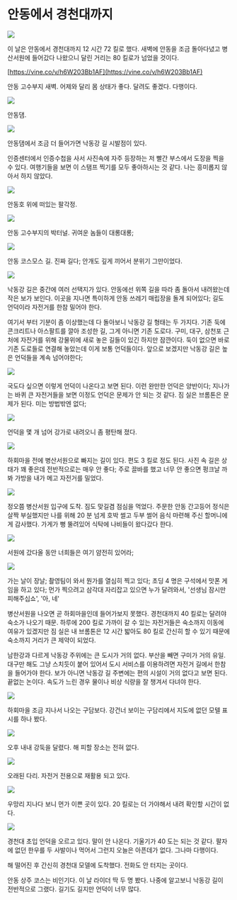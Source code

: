 # 안동에서 경천대까지

![](maps/map-06.jpg)

이 날은 안동에서 경천대까지 12 시간 72 킬로 했다.
새벽에 안동을 조금 돌아다녔고 병산서원에 들어갔다 나왔으니 달린 거리는 80 킬로가 넘었을 것이다.

[https://vine.co/v/h6W203Bb1AF](https://vine.co/v/h6W203Bb1AF)

안동 고수부지 새벽. 어제와 달리 몸 상태가 좋다. 달려도 좋겠다. 다행이다.

![](images/2013-09-27-06-40-12-720.jpg)

안동댐.

![](images/2013-09-27-06-57-17-720.jpg)

안동댐에서 조금 더 들어가면 낙동강 길 시발점이 있다.

인증센터에서 인증수첩을 사서 사진속에 자주 등장하는 저 빨간 부스에서 도장을 찍을 수 있다.
여행기들을 보면 이 스탬프 찍기를 모두 좋아하시는 것 같다.
나는 흥미롭지 않아서 하지 않았다.

![](images/2013-09-27-07-10-00-720.jpg)

안동호 위에 떠있는 팔각정.

![](images/2013-09-27-07-42-24-720.jpg)

안동 고수부지의 박터널. 귀여운 놈들이 대롱대롱;

![](images/2013-09-27-07-59-48-720.jpg)

안동 코스모스 길. 진짜 길다; 안개도 깊게 끼어서 분위기 그만이었다.

![](images/2013-09-27-08-37-52-720.jpg)

낙동강 길은 중간에 여러 선택지가 있다. 안동에선 위쪽 길을 따라 좀 돌아서 내려왔는데 작은 보가 보인다.
이곳을 지나면 특이하게 안동 쓰레기 매립장을 돌게 되어있다; 길도 언덕이라 자전거를 한참 밀어야 한다.

여기서 부터 기분이 좀 이상했는데 다 돌아보니 낙동강 길 형태는 두 가지다.
기존 둑에 콘크리트나 아스팔트를 깔아 조성한 길, 그게 아니면 기존 도로다.
구미, 대구, 삼천포 근처에 자전거를 위해 강물위에 새로 놓은 길들이 있긴 하지만 잠깐이다.
둑이 없으면 바로 기존 도로들로 연결해 놓았는데 이게 보통 언덕들이다. 
앞으로 보겠지만 낙동강 길은 높은 언덕들을 계속 넘어야한다;

![](images/2013-09-27-09-30-25-720.jpg)

국도다 싶으면 이렇게 언덕이 나온다고 보면 된다.
이런 완만한 언덕은 양반이다;
지나가는 바퀴 큰 자전거들을 보면 이정도 언덕은 문제가 안 되는 것 같다.
짐 실은 브롬톤은 문제가 된다. 미는 방법밖엔 없다;

![](images/2013-09-27-10-36-46-720.jpg)

언덕을 몇 개 넘어 강가로 내려오니 좀 평탄해 졌다.

![](images/2013-09-27-11-48-23-720.jpg)

하회마을 전에 병산서원으로 빠지는 길이 있다. 편도 3 킬로 정도 된다.
사진 속 길은 상태가 꽤 좋은데 전반적으로는 매우 안 좋다;
주로 끌바를 했고 너무 안 좋으면 펑크날 까봐 가방을 내가 메고 자전거를 밀었다.

![](images/2013-09-27-12-06-24-720.jpg)

정오쯤 병산서원 입구에 도착. 짐도 맞길겸 점심을 먹었다.
주문한 안동 간고등어 정식은 살짝 부실했지만
나를 위해 20 분 넘게 호박 썰고 두부 썰어 음식 마련해 주신 할머니에게 감사했다.
가게가 뻥 뚤려있어 식탁에 나비들이 왔다갔다 한다. 

![](images/2013-09-27-12-00-06-720.jpg)

서원에 갔다올 동안 너희들은 여기 얌전히 있어라;

![](images/2013-09-27-12-29-38-720.jpg)

가는 날이 장날; 촬영팀이 와서 뭔가를 열심히 찍고 있다;
초딩 4 명은 구석에서 맛폰 게임을 하고 있다;
먼가 찍으려고 삼각대 자리잡고 있으면 누가 달려와서, '선생님 잠시만 피해주십쇼', '아, 네'

병산서원을 나오면 곧 하회마을인데 들어가보지 못했다.
경천대까지 40 킬로는 달려야 숙소가 나오기 때문.
하루에 200 킬로 가까이 갈 수 있는 자전거들은 숙소까지 이동에 여유가 있겠지만
짐 실은 내 브롬톤은 12 시간 밟아도 80 킬로 간신히 할 수 있기 때문에 숙소까지 거리가 큰 제약이 되었다.

남한강과 다르게 낙동강 주위에는 큰 도시가 거의 없다. 부산을 빼면 구미가 거의 유일.
대구만 해도 그냥 스치듯이 붙어 있어서 도시 서비스를 이용하려면 자전거 길에서 한참을 들어가야 한다.
보가 아니면 낙동강 길 주변에는 편의 시설이 거의 없다고 보면 된다. 끝없는 논이다.
속도가 느린 경우 물이나 비상 식량을 잘 챙겨서 다녀야 한다.

![](images/2013-09-27-14-14-31-720.jpg)

하회마을 조금 지나서 나오는 구담보다. 강건너 보이는 구담리에서 지도에 없던 모텔 표시를 하나 봤다.

![](images/2013-09-27-15-38-30-720.jpg)

오후 내내 강둑을 달렸다. 해 피할 장소는 전혀 없다.

![](images/2013-09-27-15-46-35-720.jpg)

오래된 다리. 자전거 전용으로 재활용 되고 있다.

![](images/2013-09-27-16-10-47-720.jpg)

우망리 지나다 보니 먼가 이쁜 곳이 있다. 20 킬로는 더 가야해서 내려 확인할 시간이 없다.

![](images/2013-09-27-17-35-24-720.jpg)

경천대 초입 언덕을 오르고 있다. 말이 안 나온다. 기울기가 40 도는 되는 것 같다.
팔자에 없던 한우를 두 사발이나 먹어서 그런지 오늘은 아픈데가 없다. 그나마 다행이다.

해 떨어진 후 간신히 경천대 모델에 도착했다. 전화도 안 터지는 곳이다.

안동 상주 코스는 비인기다. 이 날 라이더 딱 두 명 봤다.
나중에 알고보니 낙동강 길이 전반적으로 그랬다.
길기도 길지만 언덕이 너무 많다.
